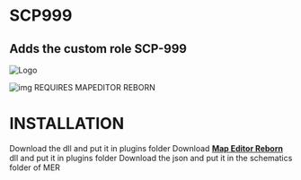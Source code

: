 # <p>SCP999</p>
## Adds the custom role SCP-999
![Logo](https://github.com/AleRabo/SCP999/blob/main/Photos/Main.png)


![img](https://img.shields.io/github/downloads/AleRabo/SCP999/total.svg)
REQUIRES MAPEDITOR REBORN


# INSTALLATION

Download the dll and put it in plugins folder
Download **[Map Editor Reborn](https://github.com/Michal78900/MapEditorReborn)** dll and put it in plugins folder
Download the json and put it in the schematics folder of MER
